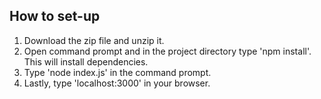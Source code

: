 ## How to set-up
1. Download the zip file and unzip it.
2. Open command prompt and in the project directory type 'npm install'. This will install dependencies.
3. Type 'node index.js' in the command prompt.
4. Lastly, type 'localhost:3000' in your browser. 